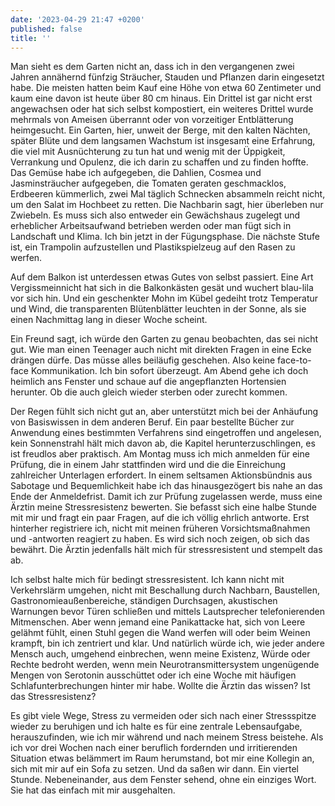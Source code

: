 ```yaml
---
date: '2023-04-29 21:47 +0200'
published: false
title: ''
---
```

Man sieht es dem Garten nicht an, dass ich in den vergangenen zwei Jahren annähernd fünfzig Sträucher, Stauden und Pflanzen darin eingesetzt habe. Die meisten hatten beim Kauf eine Höhe von etwa 60 Zentimeter und kaum eine davon ist heute über 80 cm hinaus. Ein Drittel ist gar nicht erst angewachsen oder hat sich selbst kompostiert, ein weiteres Drittel wurde mehrmals von Ameisen überrannt oder von vorzeitiger Entblätterung heimgesucht. Ein Garten, hier, unweit der Berge, mit den kalten Nächten, später Blüte und dem langsamen Wachstum ist insgesamt eine Erfahrung, die viel mit Ausnüchterung zu tun hat und wenig mit der Üppigkeit, Verrankung und Opulenz, die ich darin zu schaffen und zu finden hoffte. Das Gemüse habe ich aufgegeben, die Dahlien, Cosmea und Jasminsträucher aufgegeben, die Tomaten geraten geschmacklos, Erdbeeren kümmerlich, zwei Mal täglich Schnecken absammeln reicht nicht, um den Salat im Hochbeet zu retten. Die Nachbarin sagt, hier überleben nur Zwiebeln. Es muss sich also entweder ein Gewächshaus zugelegt und erheblicher Arbeitsaufwand betrieben werden oder man fügt sich in Landschaft und Klima. Ich bin jetzt in der Fügungsphase. Die nächste Stufe ist, ein Trampolin aufzustellen und Plastikspielzeug auf den Rasen zu werfen.

Auf dem Balkon ist unterdessen etwas Gutes von selbst passiert. Eine Art Vergissmeinnicht hat sich in die Balkonkästen gesät und wuchert blau-lila vor sich hin. Und ein geschenkter Mohn im Kübel gedeiht trotz Temperatur und Wind, die transparenten Blütenblätter leuchten in der Sonne, als sie einen Nachmittag lang in dieser Woche scheint.
 
Ein Freund sagt, ich würde den Garten zu genau beobachten, das sei nicht gut. Wie man einen Teenager auch nicht mit direkten Fragen in eine Ecke drängen dürfe. Das müsse alles beiläufig geschehen. Also keine face-to-face Kommunikation. Ich bin sofort überzeugt. Am Abend gehe ich doch heimlich ans Fenster und schaue auf die angepflanzten Hortensien herunter. Ob die auch gleich wieder sterben oder zurecht kommen.

Der Regen fühlt sich nicht gut an, aber unterstützt mich bei der Anhäufung von Basiswissen in dem anderen Beruf. Ein paar bestellte Bücher zur Anwendung eines bestimmten Verfahrens sind eingetroffen und angelesen, kein Sonnenstrahl hält mich davon ab, die Kapitel herunterzuschlingen, es ist freudlos aber praktisch. Am Montag muss ich mich anmelden für eine Prüfung, die in einem Jahr stattfinden wird und die die Einreichung zahlreicher Unterlagen erfordert. In einem seltsamen Aktionsbündnis aus Sabotage und Bequemlichkeit habe ich das hinausgezögert bis nahe an das Ende der Anmeldefrist. Damit ich zur Prüfung zugelassen werde, muss eine Ärztin meine Stressresistenz bewerten. Sie befasst sich eine halbe Stunde mit mir und fragt ein paar Fragen, auf die ich völlig ehrlich antworte. Erst hinterher registriere ich, nicht mit meinen früheren Vorsichtsmaßnahmen und -antworten reagiert zu haben. Es wird sich noch zeigen, ob sich das bewährt. Die Ärztin jedenfalls hält mich für stressresistent und stempelt das ab.

Ich selbst halte mich für bedingt stressresistent. Ich kann nicht mit Verkehrslärm umgehen, nicht mit Beschallung durch Nachbarn, Baustellen, Gastronomieaußenbereiche, ständigen Durchsagen, akustischen Warnungen bevor Türen schließen und mittels Lautsprecher telefonierenden Mitmenschen. Aber wenn jemand eine Panikattacke hat, sich von Leere gelähmt fühlt, einen Stuhl gegen die Wand werfen will oder beim Weinen krampft, bin ich zentriert und klar. Und natürlich würde ich, wie jeder andere Mensch auch, umgehend einbrechen, wenn meine Existenz, Würde oder Rechte bedroht werden, wenn mein Neurotransmittersystem ungenügende Mengen von Serotonin ausschüttet oder ich eine Woche mit häufigen Schlafunterbrechungen hinter mir habe. Wollte die Ärztin das wissen? Ist das Stressresistenz?

Es gibt viele Wege, Stress zu vermeiden oder sich nach einer Stressspitze wieder zu beruhigen und ich halte es für eine zentrale Lebensaufgabe, herauszufinden, wie ich mir während und nach meinem Stress beistehe. Als ich vor drei Wochen nach einer beruflich fordernden und irritierenden Situation etwas belämmert im Raum herumstand, bot mir eine Kollegin an, sich mit mir auf ein Sofa zu setzen. Und da saßen wir dann. Ein viertel Stunde. Nebeneinander, aus dem Fenster sehend, ohne ein einziges Wort. Sie hat das einfach mit mir ausgehalten.
